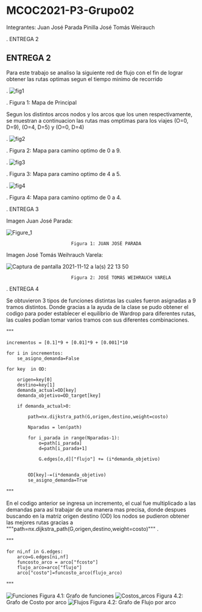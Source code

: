 # MCOC2021-P3-Grupo02

Integrantes:
Juan José Parada Pinilla
José Tomás Weirauch




.                                                            ENTREGA 2
                                                                 

ENTREGA 2
-----------------------------------------------------

Para este trabajo se analiso la siguiente red de flujo con el fin de lograr obtener 
las rutas optimas segun el tiempo minimo de recorrido


                                                                 
.                        ![fig1](https://user-images.githubusercontent.com/88350743/141019547-a7c0e56e-ebe8-4402-9a39-e2755e69b7af.png)

.                                  Figura 1: Mapa de Principal
                                             

Segun los distintos arcos nodos y los arcos que los unen respectivamente, se muestran
a continuacion las rutas mas omptimas para los viajes (O=0, D=9), (O=4, D=5) y (O=0, D=4)    

.                         ![fig2](https://user-images.githubusercontent.com/88350743/141019549-62bfc4e9-74f6-4eef-b4fe-dafe4ce413b7.png)

.                                  Figura 2: Mapa para camino optimo de 0 a 9.


                                            
                                            
.                         ![fig3](https://user-images.githubusercontent.com/88350743/141019550-71c62ae0-3f76-4c87-925c-bb911462552a.png)

.                                  Figura 3: Mapa para camino optimo de 4 a 5.
                                            
                                            
.                         ![fig4](https://user-images.githubusercontent.com/88350743/141019551-7a65e826-0ebf-4120-ac6c-8384c463603b.png)
   
.                                  Figura 4: Mapa para camino optimo de 0 a 4.



.                                                     ENTREGA 3

Imagen Juan José Parada:


![Figure_1](https://user-images.githubusercontent.com/88350743/141524621-c9bd59ca-7948-4ae5-b9b3-5b6f77fd5940.png)


                            Figura 1: JUAN JOSÉ PARADA


Imagen José Tomás Weihrauch Varela:

![Captura de pantalla 2021-11-12 a la(s) 22 13 50](https://user-images.githubusercontent.com/88339852/141600194-1800d54d-a3a3-4b38-8a82-303f217cae7f.png)

                            Figura 2: JOSÉ TOMÁS WEIHRAUCH VARELA
                            
.                                                     ENTREGA 4

Se obtuvieron 3 tipos de funciones distintas las cuales fueron asignadas a 9 tramos distintos. Donde gracias a la ayuda de la clase se pudo obtener el codigo para poder establecer el equilibrio de Wardrop para diferentes rutas, las cuales podían tomar varios tramos con sus diferentes combinaciones.



"""
    
    incrementos = [0.1]*9 + [0.01]*9 + [0.001]*10 

    for i in incrementos:    
        se_asigno_demanda=False
    
    for key  in OD:
    
        origen=key[0]
        destino=key[1]
        demanda_actual=OD[key]
        demanda_objetivo=OD_target[key]
        
        if demanda_actual>0:
       
            path=nx.dijkstra_path(G,origen,destino,weight=costo)
            
            Nparadas = len(path)
          
            for i_parada in range(Nparadas-1):
                o=path[i_parada]
                d=path[i_parada+1]
                
                G.edges[o,d]["flujo"] += (i*demanda_objetivo)
                
            
            OD[key]-=(i*demanda_objetivo)
            se_asigno_demanda=True              
"""

En el codigo anterior se ingresa un incremento, el cual fue multiplicado a las demandas para así trabajar de una manera mas precisa, donde despues buscando en la matriz origen destino (OD) los nodos se pudieron obtener las mejores rutas gracias a """path=nx.dijkstra_path(G,origen,destino,weight=costo)""" . 

"""

    for ni,nf in G.edges:
        arco=G.edges[ni,nf]
        funcosto_arco = arco["fcosto"]
        flujo_arco=arco["flujo"]
        arco["costo"]=funcosto_arco(flujo_arco)
        
"""



![Funciones](https://user-images.githubusercontent.com/88350743/142061093-4399f4ee-405e-4fab-8a51-1db0789eb3ba.png)
                              Figura 4.1: Grafo de funciones
![Costos_arcos](https://user-images.githubusercontent.com/88350743/142061055-63ca99a4-c8bc-41ab-a649-a9d0ec134bbd.png)
                             Figura 4.2: Grafo de Costo por arco
![Flujos](https://user-images.githubusercontent.com/88350743/142061070-a8e6cb87-39b0-4b2a-aebd-962d5a847bf3.png)
                             Figura 4.2: Grafo de Flujo por arco


